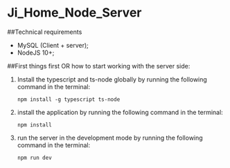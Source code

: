 # Ji_Home_Node_Server

##Technical requirements
* MySQL (Client + server);
* NodeJS 10+;

##First things first OR how to start working with the server side:
1.  Install the  typescript and ts-node globally by running the following command in the terminal:
    ```console
    npm install -g typescript ts-node
    ```
    
2. install the application by running the following command in the terminal:
    ```console
    npm install
    ```

3. run the server in the development mode by running the following command in the terminal:
    ```console
    npm run dev
    ```
